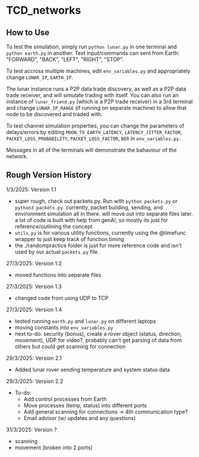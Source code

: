 # TCD_networks

## How to Use
To test the simulation, simply run ```python lunar.py``` in one terminal and ```python earth.py``` in another. Text input/commands can sent from Earth: "FORWARD", "BACK", "LEFT", "RIGHT", "STOP".

To test accross multiple machines, edit ```env_variables.py``` and appropriately change ```LUNAR_IP```, ```EARTH_IP```.

The lunar instance runs a P2P data trade discovery, as well as a P2P data trade receiver, and will simulate trading with itself. You can also run an instance of ```lunar_friend.py``` (which is a P2P trade receiver) in a 3rd terminal and change ```LUNAR_IP_RANGE``` (if running on separate machine) to allow that node to be discovered and traded with.

To test channel simulation properties, you can change the parameters of delays/errors by editing ```MOON_TO_EARTH_LATENCY```, ```LATENCY_JITTER_FACTOR```, ```PACKET_LOSS_PROBABILITY```, ```PACKET_LOSS_FACTOR```, ```BER``` in ```env_variables.py```.

Messages in all of the terminals will demonstrate the bahaviour of the network.


## Rough Version History 
1/3/2025: Version 1.1
- super rough, check out packets.py. Run with ```python packets.py``` or ```python3 packets.py```. currently, packet building, sending, and environment simulation all in there. will move out into separate files later. a lot of code is built with help from genAI, so mostly its just for reference/outlining the concept
- ```utils.py``` is for various utility functions, currently using the @timefunc wrapper to just keep track of function timing 
- the ./randompractice folder is just for more reference code and isn't used by our actual ```packets.py``` file.

27/3/2025: Version 1.2
- moved functions into separate files 

27/3/2025: Version 1.3
- changed code from using UDP to TCP 

27/3/2025: Version 1.4 
- tested running ```earth.py``` and ```lunar.py``` on different laptops 
- moving constants into ```env_variables.py```
- next to-do: security (bonus), create a rover object (status, direction, movement), UDP for video?, probably can't get parsing of data from others but could get scanning for connection

29/3/2025: Version 2.1
- Added lunar rover sending temperature and system status data 

29/3/2025: Version 2.2 
- To-do: 
    * Add control processes from Earth
    * Move processes (temp, status) into different ports
    * Add general scanning for connections -> 4th communication type? 
    * Email advisor (w/ updates and any questions)

31/3/2025: Version ? 
- scanning 
- movement (broken into 2 ports) 
